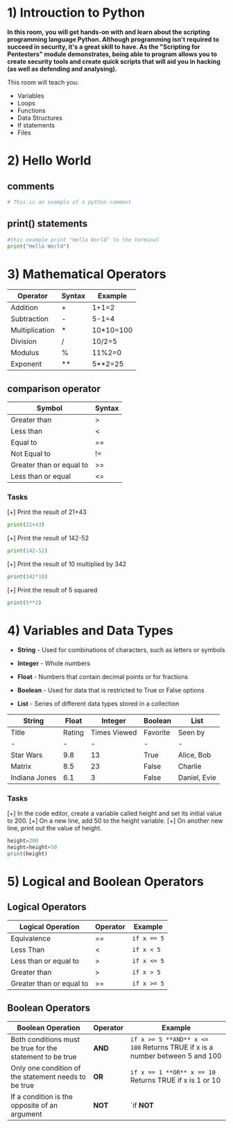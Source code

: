 # 1) Introuction to Python

**In this room, you will get hands-on with and learn about the scripting programming language Python. Although programming isn't required to succeed in security, it's a great skill to have. As the "Scripting for Pentesters" module demonstrates, being able to program allows you to create security tools and create quick scripts that will aid you in hacking (as well as defending and analysing).**

This room will teach you:

- Variables
- Loops
- Functions
- Data Structures
- If statements
- Files


# 2) Hello World


## comments
```python
# This is an example of a python comment
```


## print() statements
```python
#this example print "Hello World" to the terminal
print("Hello World")
```

# 3) Mathematical Operators

| Operator | Syntax | Example |
| - | - | - |
| Addition | + | 1+1=2 |
| Subtraction | - | 5-1=4|
| Multiplication | * | 10*10=100 |
| Division | / | 10/2=5 |
| Modulus | % | 11%2=0 |
| Exponent | ** | 5**2=25|

## comparison operator

| Symbol | Syntax |
| - | - |
| Greater than | > |
| Less than | < |
| Equal to | == |
| Not Equal to | != |
| Greater than or equal to | >= |
| Less than or equal | <= |

### Tasks

[+] Print the result of 21+43

```python
print(21+43)
```

[+] Print the result of 142-52

```python
print(142-52)
```

[+] Print the result of 10 multiplied by 342

```python
print(342*10)
```

[+] Print the result of 5 squared

```python
print(5**2)
```

# 4) Variables and Data Types

- **String** - Used for combinations of characters, such as letters or symbols

- **Integer** - Whole numbers

- **Float** - Numbers that contain decimal points or for fractions

- **Boolean** - Used for data that is restricted to True or False options

- **List** - Series of different data types stored in a collection


| String | Float | Integer | Boolean | List |
| - | - | - | - | - |
| Title | Rating | Times Viewed | Favorite | Seen by |
| - | - | - | - | - |
| Star Wars | 9.8 | 13 | True | Alice, Bob | 
| Matrix | 8.5 | 23 | False | Charlie | 
| Indiana Jones | 6.1 | 3 | False | Daniel, Evie |

### Tasks

[+]  In the code editor, create a variable called height and set its initial value to 200.
[+] On a new line, add 50 to the height variable.
[+] On another new line, print out the value of height.

```python
height=200
height=height+50
print(height)
```

# 5) Logical and Boolean Operators

## Logical Operators

| Logical Operation | Operator | Example |
| - | - | - |
| Equivalence | == | `if x == 5` |
| Less Than | < | `if x < 5` |
| Less than or equal to | > | `if x <= 5` |
| Greater than | > | `if x > 5` |
| Greater than or equal to | >= | `if x >= 5` |

## Boolean Operators

| Boolean Operation | Operator | Example |
| - | - | - |
| Both conditions must be true for the statement to be true | **AND** |  `if x >= 5 **AND** x <= 100` Returns TRUE if x is a number between 5 and 100 |
| Only one condition of the statement needs to be true | **OR** | `if x == 1 **OR** x == 10` Returns TRUE if x is 1 or 10 |
| If a condition is the opposite of an argument | **NOT** | `if **NOT**

